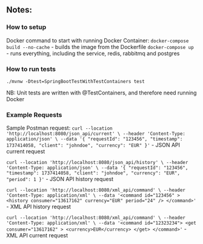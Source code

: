 ## Notes: 

### How to setup
Docker command to start with running Docker Container:
`docker-compose build --no-cache` - builds the image from the Dockerfile
`docker-compose up` - runs everything, including the service, redis, rabbitmq and postgres

### How to run tests
`./mvnw -Dtest=SpringBootTestWithTestContainers test`

NB: Unit tests are written with @TestContainers, and therefore need running Docker

### Example Requests
Sample Postman request:
`curl --location 'http://localhost:8080/json_api/current' \
--header 'Content-Type: application/json' \
--data '{
    "requestId": "123456",
    "timestamp": 1737414058,
    "client": "johndoe",
    "currency": "EUR"
}'` - JSON API current request

`curl --location 'http://localhost:8080/json_api/history' \
--header 'Content-Type: application/json' \
--data '{
    "requestId": "123456",
    "timestamp": 1737414058,
    "client": "johndoe",
    "currency": "EUR",
    "period": 1
}'` - JSON API history request

`curl --location 'http://localhost:8080/xml_api/command' \
--header 'Content-Type: application/xml' \
--data '<command id="123456" >
<history consumer="13617162" currency="EUR" period="24" />
</command>'` - XML API history request

`curl --location 'http://localhost:8080/xml_api/command' \
--header 'Content-Type: application/xml' \
--data '<command id="12323234">
    <get consumer="13617162" >
        <currency>EUR</currency>
    </get>
</command>'` - XML API current request 
